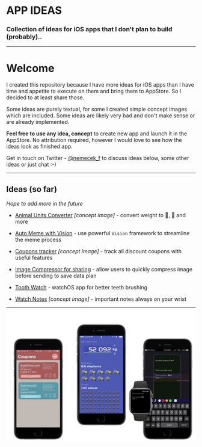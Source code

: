 # APP IDEAS

### Collection of ideas for iOS apps that I don't plan to build (probably)..

--- 

# Welcome

I created this repository because I have more ideas for iOS apps than I have time and appetite to execute on them and bring them to AppStore. So I decided to at least share those.

Some ideas are purely textual, for some I created simple concept images which are included. Some ideas are likely very bad and don't make sense or are already implemented.

**Feel free to use any idea, concept** to create new app and launch it in the AppStore. No attribution required, however I would love to see how the ideas look as finished app.

Get in touch on Twitter - [@nemecek_f](https://twitter.com/nemecek_f) to discuss ideas below, some other ideas or just chat :-)

--- 

## Ideas (so far)

_Hope to add more in the future_

- [Animal Units Converter](Animal-Units-Converter.md) _[concept image]_ - convert weight to 🐘, 🦓 and more

- [Auto Meme with Vision](Auto-Meme-with-Vision.md) - use powerful `Vision` framework to streamline the meme process

- [Coupons tracker](Coupons-tracker.md) _[concept image]_ - track all discount coupons with useful features

- [Image Compressor for sharing](Image-Compressor-for-Sharing.md) - allow users to quickly compress image before sending to save data plan

- [Tooth Watch](Tooth-Watch.md) - watchOS app for better teeth brushing

- [Watch Notes](Watch-Notes.md) _[concept image]_ - important notes always on your wrist

---

![](ConceptImages/preview.png)
